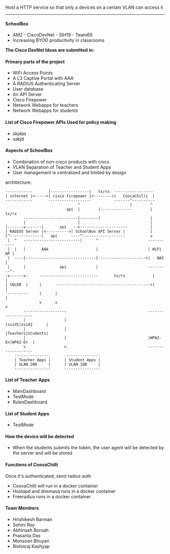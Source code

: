 Host a HTTP service so that only a devices on a certain VLAN can access it

----
#### SchoolBox
- AM2 - CiscoDevNet - SIH19 - Team68
- Increasing BYOD productivity in classrooms

**The Cisco DevNet Ideas are submitted in:**

#### Primary parts of the project
- WiFi Access Points
- A L3 Captive Portal with AAA
- A RADIUS Authenticating Server
- User database
- An API Server
- Cisco Firepower
- Network Webapps for teachers
- Network Webapps for students

#### List of Cisco Firepower APIs Used for policy making
-  skjdas
- sakjd 

#### Aspects of SchoolBox
- Combination of non-cisco products with cisco
- VLAN Separation of Teacher and Student Apps
- User management is centralized and limited by design

architecture:
```
------------       |-----------------|   tx/rx  ------------------
| internet |<----->| cisco firepower |<-------->|   CoocaChilli  |
------------       -------------------          -------^----------
                                ^                      |        ^
                           api  |        |--------------        | tx/rx
        ------------------------|--------|                      |
        |                       |                               |
|-------v-------|       api   --v---------------------          |
| RADIUS Server |<---------->| SchoolBox API Server |           |
|^--------------|   api      ----^-------------------           v
 |  ^   -------------------------|      ^                      -----------
 |  |   |       AAA                     |                      | WiFi AP |
 |  ----{-------------------------------{--------------------->|   NAS   |
 |      |               api             |                      ---------^-
-v------v-     --------------------------       tx/rx            |      |
| SQLDB  |     |      ------------------------------------------>|      |
----------     |      |                                                 |
               v      v                                                 v
        -------------------                                    -------------------
        |                 |                                    |ssid1|ssid2      |
        |                 |                                    |Teachers|Students|
        |                 |                                    |WPA2-En|WPA2-En  |
        v                 v                                    -------------------
    ----------------      ----------------
    | Teacher Apps |      | Student Apps |
    | VLAN 200     |      | VLAN 100     |
    ----------------      ----------------
```

#### List of Teacher Apps
- MainDashboard
- TestMode
- RulesDashboard

#### List of Student Apps
- TestMode 

#### How the device will be detected
- When the students submits the token, the user agent will be detected by the server and will be stored


#### Functions of CoovaChilli
Once it's authenticated, send radius auth

- CoovaChilli will run in a docker container
- Hostapd and dnsmasq runs in a docker container
- Freeradius runs in  a docker container


#### Team Members 
- Hrishikesh Barman
- Sohini Roy
- Abhinash Boruah
- Prasanta Das
- Monsoon Bhuyan
- Rishisraj Kashyap
